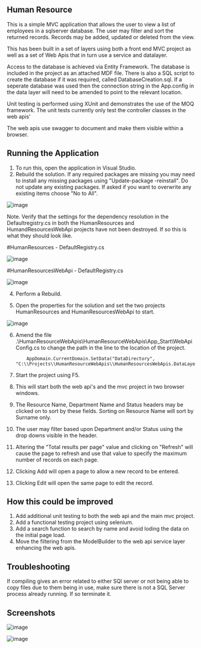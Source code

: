 Human Resource
--------------

This is a simple MVC application that allows the user to view a list of employees in a sqlserver database. The user may filter and sort the returned records. Records may be added, updated or deleted from the view.

This has been built in a set of layers using both a front end MVC project as well as a set of Web Apis that in turn use a service and datalayer.

Access to the database is achieved via Entity Framework. The database is included in the project as an attached MDF file. There is also a SQL script to create the database if
it was required, called DatabaseCreation.sql. If a seperate database was used then the connection string in the App.config in the data layer will need to be amended to point to the relevant location.

Unit testing is performed using XUnit and demonstrates the use of the MOQ framework. The unit tests currently only test the controller classes in the web apis'

The web apis use swagger to document and make them visible within a browser.

## Running the Application

1. To run this, open the application in Visual Studio.
2. Rebuild the solution. If any required packages are missing you may need to install any missing packages using "Update-package -reinstall". Do not update any existing packages. If asked if you want to overwrite any existing items choose "No to All". 

![image](https://user-images.githubusercontent.com/28151071/138554863-176c67e0-a3b0-439c-a2c3-37649f5f2ee1.png)

Note. Verify that the settings for the dependency resolution in the Defaultregistry.cs in both the HumanResources and HumandResourcesWebApi projects have not been destroyed. If so this is what they should look like.

#HumanResources - DefaultRegistry.cs

![image](https://user-images.githubusercontent.com/28151071/138554555-bf6a18a0-a0b4-4e6e-8b4f-c59d64b75d77.png)

#HumanResourcesWebApi - DefaultRegistry.cs

![image](https://user-images.githubusercontent.com/28151071/138554599-3ee9455b-06c4-4298-b620-1d584c8f6c7f.png)

4. Perform a Rebuild.

5. Open the properties for the solution and set the two projects HumanResources and HumanResourcesWebApi to start.

![image](https://user-images.githubusercontent.com/28151071/138508911-192b9bd6-b08b-490c-a1f2-c432c44d4392.png)

6. Amend the file .\HumanResourceWebApis\HumanResourceWebApis\App_Start\WebApiConfig.cs to change the path in the line to the location of the project.

           AppDomain.CurrentDomain.SetData("DataDirectory", "C:\\Projects\\HumanResourceWebApis\\HumanResourcesWebApis.DataLayer\\");
		   
7. Start the project using F5.
8. This will start both the web api's and the mvc project in two browser windows. 
9. The Resource Name, Department Name and Status headers may be clicked on to sort by these fields. Sorting on Resource Name will sort by Surname only.
10. The user may filter based upon Department and/or Status using the drop downs visible in the header.
11. Altering the "Total results per page" value and clicking on "Refresh" will cause the page to refresh and use that value to specify the maximum number of records on each page.
12. Clicking Add will open a page to allow a new record to be entered.
13. Clicking Edit will open the same page to edit the record.

## How this could be improved

1. Add additional unit testing to both the web api and the main mvc project.
2. Add a functional testing project using selenium.
3. Add a search function to search by name and avoid loding the data on the initial page load.
4. Move the filtering from the ModelBuilder to the web api service layer enhancing the web apis.

## Troubleshooting
If compiling gives an error related to either SQl server or not being able to copy files due to them being in use, make sure there is not a SQL Server process already running. If so terminate it.

## Screenshots
![image](https://user-images.githubusercontent.com/28151071/138509265-4749a861-550d-4aaa-8e5a-0ad01fa5c243.png)

![image](https://user-images.githubusercontent.com/28151071/138509364-060150f8-732f-453f-8c8f-4a058de7c8b2.png)




